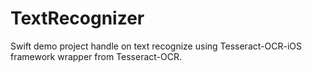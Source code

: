# TextRecognizer
Swift demo project handle on text recognize using Tesseract-OCR-iOS framework wrapper from Tesseract-OCR. 
